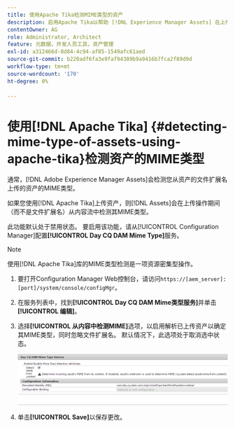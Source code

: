 ```yaml
---
title: 使用Apache Tika检测MIME类型的资产
description: 启用Apache Tika以帮助 [!DNL Experience Manager Assets] 在上传操作期间（而不是文件扩展名）从内容流中检测资产的MIME类型。
contentOwner: AG
role: Administrator, Architect
feature: 元数据，开发人员工具，资产管理
exl-id: a312466d-8d84-4c94-af85-1549afc61aed
source-git-commit: b220adf6fa3e9faf94389b9a9416b7fca2f89d9d
workflow-type: tm+mt
source-wordcount: '170'
ht-degree: 0%

---
```


# 使用[!DNL Apache Tika] {#detecting-mime-type-of-assets-using-apache-tika}检测资产的MIME类型

通常，[!DNL Adobe Experience Manager Assets]会检测您从资产的文件扩展名上传的资产的MIME类型。

如果您使用[!DNL Apache Tika]上传资产，则[!DNL Assets]会在上传操作期间（而不是文件扩展名）从内容流中检测其MIME类型。

此功能默认处于禁用状态。 要启用该功能，请从[!UICONTROL Configuration Manager]配置&#x200B;**[!UICONTROL Day CQ DAM Mime Type]**&#x200B;服务。

>[!NOTE]
>
>使用[!DNL Apache Tika]库的MIME类型检测是一项资源密集型操作。

1. 要打开Configuration Manager Web控制台，请访问`https://[aem_server]:[port]/system/console/configMgr`。

1. 在服务列表中，找到&#x200B;**[!UICONTROL Day CQ DAM Mime类型服务]**&#x200B;并单击&#x200B;**[!UICONTROL 编辑]**。

1. 选择&#x200B;**[!UICONTROL 从内容中检测MIME]**&#x200B;选项，以启用解析已上传资产以确定其MIME类型，同时忽略文件扩展名。 默认情况下，此选项处于取消选中状态。

   ![chlimage_1-333](assets/chlimage_1-333.png)

1. 单击&#x200B;**[!UICONTROL Save]**&#x200B;以保存更改。
